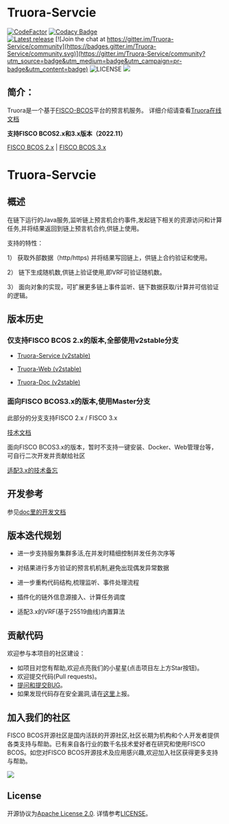 # Truora-Servcie

[![CodeFactor](https://www.codefactor.io/repository/github/webankblockchain/truora-service/badge)](https://www.codefactor.io/repository/github/webankblockchain/truora-service)
[![Codacy Badge](https://app.codacy.com/project/badge/Grade/8f8d7f6ba47f404d94f786dc505c9797)](https://www.codacy.com/gh/WeBankBlockchain/Truora-Service/dashboard?utm_source=github.com&amp;utm_medium=referral&amp;utm_content=WeBankBlockchain/Truora-Service&amp;utm_campaign=Badge_Grade)
<br />
[![Latest release](https://img.shields.io/github/release/WeBankBlockchain/Truora-Service.svg)](https://github.com/WeBankBlockchain/Truora-Service/releases/latest)
[![Join the chat at https://gitter.im/Truora-Service/community](https://badges.gitter.im/Truora-Service/community.svg)](https://gitter.im/Truora-Service/community?utm_source=badge&utm_medium=badge&utm_campaign=pr-badge&utm_content=badge)
![LICENSE](https://img.shields.io/github/license/WeBankBlockchain/Truora-Service)
<a href="https://github.com/WeBankBlockchain/Truora-Service"><img src="https://sloc.xyz/github/WeBankBlockchain/Truora-Service" /></a>

## 简介：  
   
   Truora是一个基于[FISCO-BCOS](https://github.com/FISCO-BCOS/FISCO-BCOS)平台的预言机服务。
   详细介绍请查看[Truora在线文档](https://truora.readthedocs.io/)

   
**支持FISCO BCOS2.x和3.x版本（2022.11）**

[FISCO BCOS 2.x](https://fisco-bcos-documentation.readthedocs.io/zh_CN/latest/) | [FISCO BCOS 3.x](https://fisco-bcos-doc.readthedocs.io/zh_CN/latest/)



# Truora-Servcie

## 概述

在链下运行的Java服务,监听链上预言机合约事件,发起链下相关的资源访问和计算任务,并将结果返回到链上预言机合约,供链上使用。

支持的特性：

1） 获取外部数据（http/https) 并将结果写回链上，供链上合约验证和使用。

2） 链下生成随机数,供链上验证使用,即VRF可验证随机数。

3） 面向对象的实现，可扩展更多链上事件监听、链下数据获取/计算并可信验证的逻辑。

## 版本历史


### 仅支持FISCO BCOS 2.x的版本,全部使用v2stable分支

* [Truora-Service (v2stable)](https://github.com/WeBankBlockchain/Truora-Service/tree/v2stable)

* [Truora-Web (v2stable)](https://github.com/WeBankBlockchain/Truora-Web/tree/v2stable)

* [Truora-Doc (v2stable)](https://truora.readthedocs.io/zh_CN/v2stable/)

### 面向FISCO BCOS3.x的版本,使用Master分支

此部分的分支支持FISCO 2.x / FISCO 3.x

[技术文档](https://truora.readthedocs.io/)

面向FISCO BCOS3.x的版本，暂时不支持一键安装、Docker、Web管理台等，可自行二次开发并贡献给社区

[适配3.x的技术备忘](README_V3.md)


## 开发参考
参见[doc里的开发文档](https://truora.readthedocs.io/zh_CN/main/dev-quick-start.html)


## 版本迭代规划

* 进一步支持服务集群多活,在并发时精细控制并发任务次序等

* 对结果进行多方验证的预言机机制,避免出现偶发异常数据

* 进一步重构代码结构,梳理监听、事件处理流程

* 插件化的链外信息源接入、计算任务调度

* 适配3.x的VRF(基于25519曲线)内置算法




## 贡献代码
欢迎参与本项目的社区建设：
- 如项目对您有帮助,欢迎点亮我们的小星星(点击项目左上方Star按钮)。
- 欢迎提交代码(Pull requests)。
- [提问和提交BUG](https://github.com/WeBankBlockchain/Truora-Service/issues)。
- 如果发现代码存在安全漏洞,请在[这里](https://security.webank.com)上报。

## 加入我们的社区

FISCO BCOS开源社区是国内活跃的开源社区,社区长期为机构和个人开发者提供各类支持与帮助。已有来自各行业的数千名技术爱好者在研究和使用FISCO BCOS。如您对FISCO BCOS开源技术及应用感兴趣,欢迎加入社区获得更多支持与帮助。


![](https://media.githubusercontent.com/media/FISCO-BCOS/LargeFiles/master/images/QR_image.png)

## License

开源协议为[Apache License 2.0](http://www.apache.org/licenses/). 详情参考[LICENSE](./LICENSE)。
